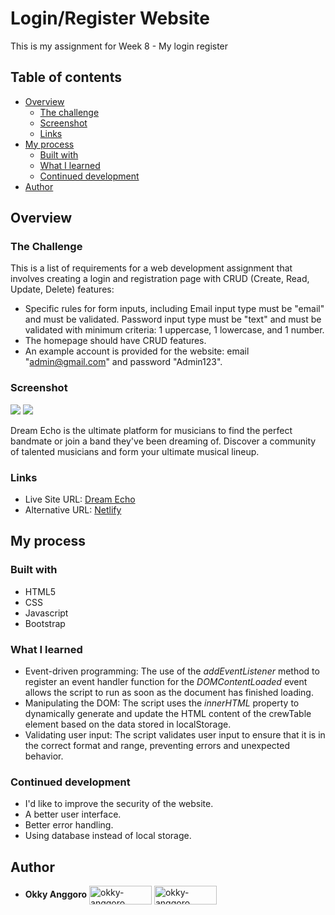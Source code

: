 # Login/Register Website

This is my assignment for Week 8 - My login register

## Table of contents

- [Overview](#overview)
  - [The challenge](#the-challenge)
  - [Screenshot](#screenshot)
  - [Links](#links)
- [My process](#My-process)
  - [Built with](#built-with)
  - [What I learned](#what-i-learned)
  - [Continued development](#continued-development)
- [Author](#author)

## Overview

### The Challenge

This is a list of requirements for a web development assignment that involves creating a login and registration page with CRUD (Create, Read, Update, Delete) features:

- Specific rules for form inputs, including Email input type must be "email" and must be validated. Password input type must be "text" and must be validated with minimum criteria: 1 uppercase, 1 lowercase, and 1 number.
- The homepage should have CRUD features.
- An example account is provided for the website: email "admin@gmail.com" and password "Admin123".

### Screenshot

![](https://res.cloudinary.com/djudfrj8s/image/upload/v1679059769/week-8/Dream-Echo-signup_jw37n8.png)
![](https://res.cloudinary.com/djudfrj8s/image/upload/v1679059772/week-8/Dream-Echo-Dashboard_sluioh.png)

Dream Echo is the ultimate platform for musicians to find the perfect bandmate or join a band they've been dreaming of. Discover a community of talented musicians and form your ultimate musical lineup.
### Links

- Live Site URL: [Dream Echo](https://week8.okky.me/index.html)
- Alternative URL: [Netlify](dreamecho.netlify.app)

## My process

### Built with

- HTML5
- CSS
- Javascript
- Bootstrap

### What I learned

- Event-driven programming: The use of the _addEventListener_ method to register an event handler function for the _DOMContentLoaded_ event allows the script to run as soon as the document has finished loading.
- Manipulating the DOM: The script uses the _innerHTML_ property to dynamically generate and update the HTML content of the crewTable element based on the data stored in localStorage.
- Validating user input: The script validates user input to ensure that it is in the correct format and range, preventing errors and unexpected behavior.

### Continued development

- I'd like to improve the security of the website.
- A better user interface.
- Better error handling.
- Using database instead of local storage.

## Author

- **Okky Anggoro**
  <a href="https://github.com/anggr" target="blank"><img align="center" src="https://img.shields.io/badge/GitHub-100000?style=for-the-badge&logo=github&logoColor=white" alt="okky-anggoro" height="30" width="100" /></a> <a href="https://linkedin.com/in/okky-anggoro" target="blank"><img align="center" src="https://img.shields.io/badge/LinkedIn-0077B5?style=for-the-badge&logo=linkedin&logoColor=white" alt="okky-anggoro" height="30" width="100" /></a>
